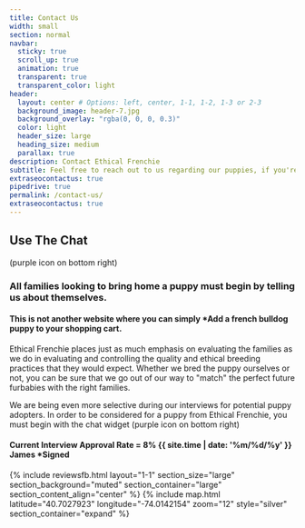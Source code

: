 ```yaml
---
title: Contact Us
width: small
section: normal
navbar:
  sticky: true
  scroll_up: true
  animation: true
  transparent: true
  transparent_color: light
header:
  layout: center # Options: left, center, 1-1, 1-2, 1-3 or 2-3
  background_image: header-7.jpg
  background_overlay: "rgba(0, 0, 0, 0.3)"
  color: light
  header_size: large
  heading_size: medium
  parallax: true
description: Contact Ethical Frenchie
subtitle: Feel free to reach out to us regarding our puppies, if you're only now, use the chat!
extraseocontactus: true
pipedrive: true
permalink: /contact-us/
extraseocontactus: true
---
```


## Use The Chat
(purple icon on bottom right)

### All families looking to bring home a puppy must begin by telling us about themselves. 
#### This is not another website where you can simply *Add a french bulldog puppy to your shopping cart.
Ethical Frenchie places just as much emphasis on evaluating the families as we do in evaluating and controlling the quality and ethical breeding practices that they would expect. Whether we bred the puppy ourselves or not, you can be sure that we go out of our way to "match" the perfect future furbabies with the right families.

We are being even more selective during our interviews for potential puppy adopters.  In order to be considered for a puppy from Ethical Frenchie, you must begin with the chat widget (purple icon on bottom right)

#### Current Interview Approval Rate = 8%  {{ site.time | date: '%m/%d/%y' }} James  *Signed

{% include reviewsfb.html 
   layout="1-1"
  section_size="large"
  section_background="muted"
  section_container="large"
  section_content_align="center"
%}
{% include map.html 
  latitude="40.7027923" 
  longitude="-74.0142154" 
  zoom="12" 
  style="silver" 
  section_container="expand"
  %}

